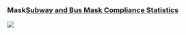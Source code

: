 ### Mask[Subway and Bus Mask Compliance Statistics](https://github.com/gilbertfontana/DataVisualization/tree/main/Mask)
![](https://github.com/gilbertfontana/DataVisualization/blob/main/Mask/Mask.png)
